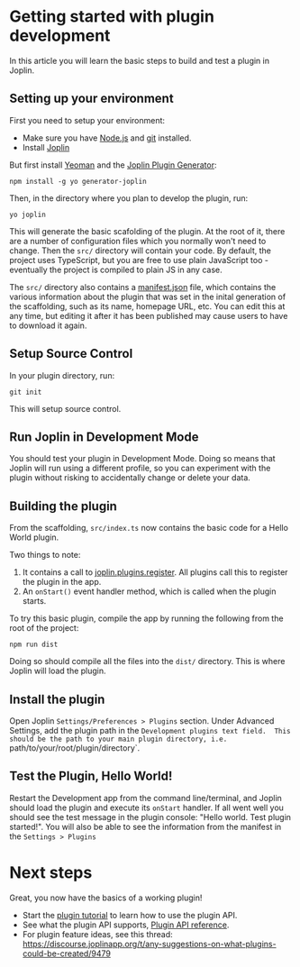 # Getting started with plugin development

In this article you will learn the basic steps to build and test a plugin in Joplin.

## Setting up your environment

First you need to setup your environment:

- Make sure you have [Node.js](https://nodejs.org/) and [git](https://git-scm.com) installed.
- Install [Joplin](https://joplinapp.org/)

But first install [Yeoman](https://yeoman.io/) and the [Joplin Plugin Generator](https://github.com/laurent22/joplin/tree/dev/packages/generator-joplin):
	
	npm install -g yo generator-joplin

Then, in the directory where you plan to develop the plugin, run:

	yo joplin

This will generate the basic scafolding of the plugin. At the root of it, there are a number of configuration files which you normally won't need to change. Then the `src/` directory will contain your code. By default, the project uses TypeScript, but you are free to use plain JavaScript too - eventually the project is compiled to plain JS in any case.

The `src/` directory also contains a [manifest.json](https://github.com/laurent22/joplin/blob/dev/readme/api/references/plugin_manifest/) file, which contains the various information about the plugin that was set in the inital generation of the scaffolding, such as its name, homepage URL, etc. You can edit this at any time, but editing it after it has been published may cause users to have to download it again.

## Setup Source Control 

In your plugin directory, run: 

	git init 

This will setup source control.


## Run Joplin in Development Mode

You should test your plugin in Development Mode. Doing so means that Joplin will run using a different profile, so you can experiment with the plugin without risking to accidentally change or delete your data.

## Building the plugin

From the scaffolding, `src/index.ts` now contains the basic code for a Hello World plugin. 

Two things to note:
1. It contains a call to [joplin.plugins.register](https://joplinapp.org/api/references/plugin_api/classes/joplinplugins.html). All plugins call this to register the plugin in the app.
2. An `onStart()` event handler method, which is called when the plugin starts.

To try this basic plugin, compile the app by running the following from the root of the project:

	npm run dist

Doing so should compile all the files into the `dist/` directory. This is where Joplin will load the plugin.

## Install the plugin
Open Joplin `Settings/Preferences > Plugins` section. Under Advanced Settings, add the plugin path in the `Development plugins text field. 
This should be the path to your main plugin directory, i.e. `path/to/your/root/plugin/directory`.

## Test the Plugin, Hello World!
Restart the Development app from the command line/terminal, and Joplin should load the plugin and execute its `onStart` handler. If all went well you should see the test message in the plugin console: "Hello world. Test plugin started!". You will also be able to see the information from the manifest in the `Settings > Plugins`

# Next steps
Great, you now have the basics of a working plugin! 

- Start the [plugin tutorial](https://github.com/laurent22/joplin/blob/dev/readme/api/tutorials/toc_plugin.md) to learn how to use the plugin API.
- See what the plugin API supports, [Plugin API reference](https://joplinapp.org/api/references/plugin_api/classes/joplin.html).
- For plugin feature ideas, see this thread: https://discourse.joplinapp.org/t/any-suggestions-on-what-plugins-could-be-created/9479
